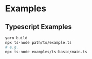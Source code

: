 # Examples

## Typescript Examples

```bash
yarn build
npx ts-node path/to/example.ts
# e.g.
npx ts-node examples/ts-basic/main.ts
```